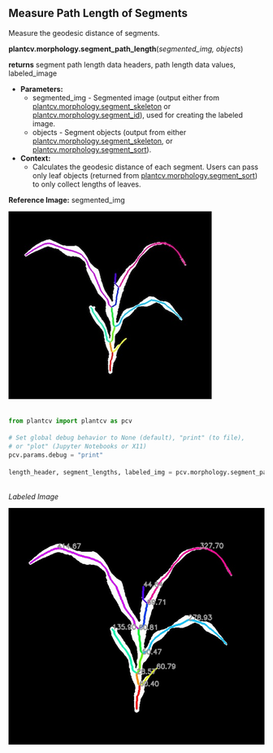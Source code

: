 ## Measure Path Length of Segments 

Measure the geodesic distance of segments. 

**plantcv.morphology.segment_path_length**(*segmented_img, objects*)

**returns** segment path length data headers, path length data values, labeled_image  

- **Parameters:**
    - segmented_img - Segmented image (output either from [plantcv.morphology.segment_skeleton](segment_skeleton.md)
    or [plantcv.morphology.segment_id](segment_id.md)), used for creating the labeled image. 
    - objects - Segment objects (output from either [plantcv.morphology.segment_skeleton](segment_skeleton.md), or
    [plantcv.morphology.segment_sort](segment_sort.md)).
- **Context:**
    - Calculates the geodesic distance of each segment. Users can pass only 
    leaf objects (returned from [plantcv.morphology.segment_sort](segment_sort.md)) to only collect lengths of leaves.

**Reference Image:** segmented_img 

![Screenshot](img/documentation_images/segment_path_length/segmented_img_mask.jpg)


```python

from plantcv import plantcv as pcv

# Set global debug behavior to None (default), "print" (to file), 
# or "plot" (Jupyter Notebooks or X11)
pcv.params.debug = "print"

length_header, segment_lengths, labeled_img = pcv.morphology.segment_path_length(segmented_img=segmented_img, 
                                                                                 objects=obj)

```

*Labeled Image*

![Screenshot](img/documentation_images/segment_path_length/labeled_path_lengths.jpg)

